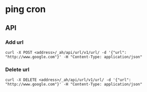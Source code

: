 ping cron
=========

## API

### Add url

    curl -X POST <address>/_ah/api/url/v1/url/ -d '{"url": "http://www.google.com"}' -H "Content-Type: application/json"

### Delete url

    curl -X DELETE <address>/_ah/api/url/v1/url/ -d '{"url": "http://www.google.com"}' -H "Content-Type: application/json"
